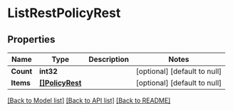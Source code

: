 # ListRestPolicyRest

## Properties
Name | Type | Description | Notes
------------ | ------------- | ------------- | -------------
**Count** | **int32** |  | [optional] [default to null]
**Items** | [**[]PolicyRest**](PolicyRest.md) |  | [optional] [default to null]

[[Back to Model list]](../README.md#documentation-for-models) [[Back to API list]](../README.md#documentation-for-api-endpoints) [[Back to README]](../README.md)

